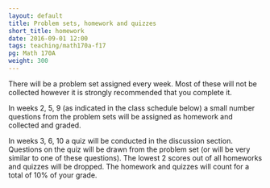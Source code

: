 ```yaml
---
layout: default
title: Problem sets, homework and quizzes
short_title: homework
date: 2016-09-01 12:00
tags: teaching/math170a-f17
pg: Math 170A
weight: 300
---
```


There will be a problem set assigned every week. Most of these will not be collected however it is strongly recommended that you complete it.

In weeks 2, 5, 9 (as indicated in the class schedule below) a small number questions from the problem sets will be assigned as homework and collected and graded. 

In weeks 3, 6, 10 a quiz will be conducted in the discussion section. Questions on the quiz will be drawn from the problem set (or will be very similar to one of these questions). The lowest 2 scores out of all homeworks and quizzes will be dropped. The homework and quizzes will count for a total of 10% of your grade.


[ps1]: ps/ps1.pdf
[ps2]: ps/ps2.pdf
[ps3]: ps/ps3.pdf
[ps4]: ps/ps4.pdf
[ps5]: ps/ps5.pdf
[ps6]: ps/ps6.pdf
[ps7]: ps/ps7.pdf
[ps8]: ps/ps8.pdf
[ps9]: ps/ps9.pdf
[ps10]: ps/ps10.pdf
